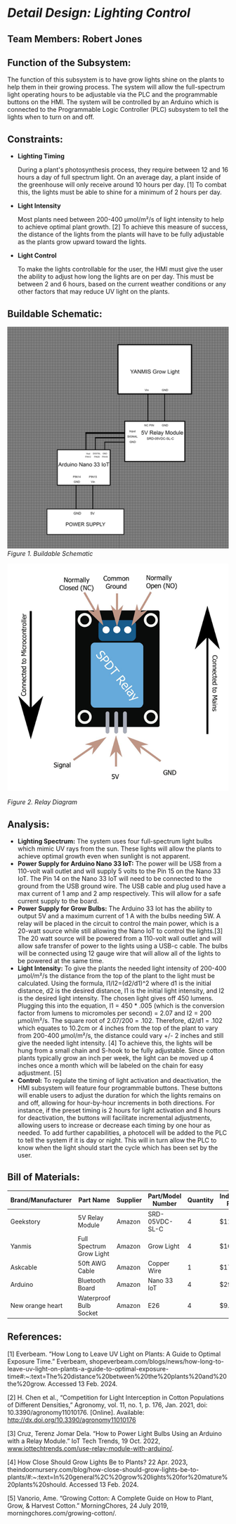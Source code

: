 <a name="br1"></a> 

# *Detail Design: Lighting Control*
## **Team Members: Robert Jones**
## **Function of the Subsystem:**
The function of this subsystem is to have grow lights shine on the plants to help them in their growing process. The system will allow the full-spectrum light operating hours to be adjustable via the PLC and the programmable buttons on the HMI. The system will be controlled by an Arduino which is connected to the Programmable Logic Controller (PLC) subsystem to tell the lights when to turn on and off. 
## **Constraints:**
- **Lighting Timing**

	During a plant's photosynthesis process, they require between 12 and 16 hours a day of full spectrum light. On an average day, a plant inside of the greenhouse will only receive around 10 hours per day. [1] To combat this, the lights must be able to shine for a minimum of 2 hours per day.
- **Light Intensity**

	Most plants need between 200-400 µmol/m²/s of light intensity to help to achieve optimal plant growth. [2] To achieve this measure of success, the distance of the lights from the plants will have to be fully adjustable as the plants grow upward toward the lights.
- **Light Control**

	To make the lights controllable for the user, the HMI must give the user the ability to adjust how long the lights are on per day. This must be between 2 and 6 hours, based on the current weather conditions or any other factors that may reduce UV light on the plants.  
	

## **Buildable Schematic:**
![Lighting Control Schematic](https://github.com/RealityHertz/Greenhouse-Project/blob/main/Documentation/Images/CADLightingSubsystemSchematic.jpg)
*Figure 1. Buildable Schematic*

![Relay Diagram](https://github.com/RealityHertz/Greenhouse-Project/blob/main/Documentation/Images/RelayDiagram.png)

*Figure 2. Relay Diagram*

## **Analysis:**
- **Lighting Spectrum:**
	The system uses four full-spectrum light bulbs which mimic UV rays from the sun. These lights will allow the plants to achieve optimal growth even when sunlight is not apparent.
- **Power Supply for Arduino Nano 33 IoT:**
	The power will be USB from a 110-volt wall outlet and will supply 5 volts to the Pin 15 on the Nano 33 IoT. The Pin 14 on the Nano 33 IoT will need to be connected to the ground from the USB ground wire.
	The USB cable and plug used have a max current of 1 amp and 2 amp respectively. This will allow for a safe current supply to the board.
- **Power Supply for Grow Bulbs:**
	The Arduino 33 Iot has the ability to output 5V and a maximum current of 1 A with the bulbs needing 5W. A relay will be placed in the circuit to control the main power, which is a 20-watt source while still allowing the Nano IoT to control the lights.[3] The 20 watt source will be powered from a 110-volt wall outlet and will allow safe transfer of power to the lights using a USB-c cable. The bulbs will be connected using 12 gauge wire that will allow all of the lights to be powered at the same time. 
- **Light Intensity:**
  	To give the plants the needed light intensity of 200-400 µmol/m²/s the distance from the top of the plant to the light must be calculated. Using the formula, I1/I2=(d2/d1)^2 where d1 is the initial distance, d2 is the desired distance, I1 is the initial light intensity, and I2 is the desired light intensity. The chosen light gives off 450 lumens. Plugging this into the equation, I1 = 450 * .005 (which is the conversion factor from lumens to micromoles per second) = 2.07 and I2 = 200 µmol/m²/s. The square root of 2.07/200 = .102. Therefore, d2/d1 = .102 which equates to 10.2cm or 4 inches from the top of the plant to vary from 200-400 µmol/m²/s, the distance could vary +/- 2 inches and still give the needed light intensity. [4] To achieve this, the lights will be hung from a small chain and S-hook to be fully adjustable. Since cotton plants typically grow an inch per week, the light can be moved up 4 inches once a month which will be labeled on the chain for easy adjustment. [5]
- **Control:**
  	To regulate the timing of light activation and deactivation, the HMI subsystem will feature four programmable buttons. These buttons will enable users to adjust the duration for which the lights remains on and off, allowing for hour-by-hour increments in both directions. For instance, if the preset timing is 2 hours for light activation and 8 hours for deactivation, the buttons will facilitate incremental adjustments, allowing users to increase or decrease each timing by one hour as needed. To add further capabilities, a photocell will be added to the PLC to tell the system if it is day or night. This will in turn allow the PLC to know when the light should start the cycle which has been set by the user.
  
## **Bill of Materials:**
|Brand/Manufacturer|Part Name|Supplier|Part/Model Number|Quantity|Individual Price|Total|
|----|-----------|-----------|------------|--------|----------------|-----|
|Geekstory|5V Relay Module|Amazon|SRD-05VDC-SL-C|4|$11.99|$47.96|
|Yanmis|Full Spectrum Grow Light|Amazon|Grow Light|4|$10.00|$40.00|
|Askcable|50ft AWG Cable|Amazon|Copper Wire|1|$17.99|$17.99|
|Arduino|Bluetooth Board|Amazon|Nano 33 IoT|4|$29.99|$119.96|
|New orange heart|Waterproof Bulb Socket|Amazon|E26|4|$9.99|$39.96|

## **References:**

[1]
Everbeam. “How Long to Leave UV Light on Plants: A Guide to Optimal Exposure Time.” Everbeam, shopeverbeam.com/blogs/news/how-long-to-leave-uv-light-on-plants-a-guide-to-optimal-exposure-time#:~:text=The%20distance%20between%20the%20plants%20and%20the%20grow. Accessed 13 Feb. 2024.


[2]
H. Chen et al., “Competition for Light Interception in Cotton Populations of Different Densities,” Agronomy, vol. 11, no. 1, p. 176, Jan. 2021, doi: 10.3390/agronomy11010176. [Online]. Available: http://dx.doi.org/10.3390/agronomy11010176
‌

[3]
Cruz, Terenz Jomar Dela. “How to Power Light Bulbs Using an Arduino with a Relay Module.” IoT Tech Trends, 19 Oct. 2022, www.iottechtrends.com/use-relay-module-with-arduino/.

[4]
How Close Should Grow Lights Be to Plants? 22 Apr. 2023, theindoornursery.com/blog/how-close-should-grow-lights-be-to-plants/#:~:text=In%20general%2C%20grow%20lights%20for%20mature%20plants%20should. Accessed 13 Feb. 2024.

[5]
Vanorio, Ame. “Growing Cotton: A Complete Guide on How to Plant, Grow, & Harvest Cotton.” MorningChores, 24 July 2019, morningchores.com/growing-cotton/.
